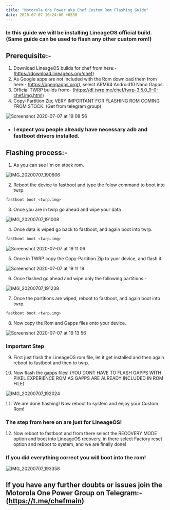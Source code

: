 ```yaml
---
title: "Motorola One Power aka Chef Custom Rom Flashing Guide"
date: 2020-07-07 10:24:00 +0530
---
```


### In this guide we will be installing LineageOS official build. (Same guide can be used to flash any other custom rom!)

## Prerequisite:-

1. Download LineageOS builds for chef from here:- (https://download.lineageos.org/chef)
2. As Google apps are not included with the Rom download them from here:- (https://opengapps.org/), select ARM64 Android10 Nano Gapps.
3. Official TWRP builds from:- (https://dl.twrp.me/chef/twrp-3.5.0_9-0-chef.img.html)
4. Copy-Partition Zip; VERY IMPORTANT FOR FLASHING ROM COMING FROM STOCK. (Get from telegram group)

![Screenshot 2020-07-07 at 19 08 56](https://user-images.githubusercontent.com/43720061/86805570-9a52d000-c095-11ea-8375-878d876ab01d.png)

* ### I expect you people already have necessary adb and fastboot drivers installed.

## Flashing process:-
1. As you can see I'm on stock rom.

![IMG_20200707_190606](https://user-images.githubusercontent.com/43720061/86801637-de43d600-c091-11ea-82b8-bb268b1c8efc.jpg)

2. Reboot the device to fastboot and type the folow command to boot into twrp.
```bash
fastboot boot <twrp.img>
```

3. Once you are in twrp go ahead and wipe your data

![IMG_20200707_191008](https://user-images.githubusercontent.com/43720061/86809655-b6587080-c099-11ea-80bc-350f6498860b.jpg)

4. Once data is wiped go back to fastboot, and again boot into twrp.
```bash
fastboot boot <twrp.img>
```
![Screenshot 2020-07-07 at 19 11 06](https://user-images.githubusercontent.com/43720061/86809874-f7508500-c099-11ea-85fb-3bd938d19b10.png)

5. Once in TWRP copy the Copy-Partition Zip to yuor device, and flash it.

![Screenshot 2020-07-07 at 19 11 19](https://user-images.githubusercontent.com/43720061/86810013-1ea75200-c09a-11ea-97ba-2422362705ee.png)

6. Once flashed go ahead and wipe only the following partitions:- 

![IMG_20200707_191238](https://user-images.githubusercontent.com/43720061/86810284-6332ed80-c09a-11ea-9b83-49add0f36802.jpg)

7. Once the partitions are wiped, reboot to fastboot, and again boot into twrp.
```bash
fastboot boot <twrp.img>
```

8. Now copy the Rom and Gapps files onto your device.

![Screenshot 2020-07-07 at 19 13 56](https://user-images.githubusercontent.com/43720061/86810668-c9b80b80-c09a-11ea-9a1b-0017c7f849a8.png)

### Important Step

9. First just flash the LineageOS rom file, let it get installed and then again reboot to fastboot and then to twrp. 

10. Now flash the gapps files! (YOU DONT HAVE TO FLASH GAPPS WITH PIXEL EXPERIENCE ROM AS GAPPS ARE ALREADY INCLUDED IN ROM FILE)

![IMG_20200707_192024](https://user-images.githubusercontent.com/43720061/86810996-113e9780-c09b-11ea-808b-3c7f390116a1.jpg)

11. We are done flashing! Now reboot to system and enjoy your Custom Rom!

### The step from here on are just for LineageOS!

12. Now reboot to fastboot and from there select the RECOVERY MODE option and boot into LineageOS recovery, in there select Factory reset option and reboot to system, and we are finally done!

### If you did everything correct you will boot into the rom!

![IMG_20200707_193358](https://user-images.githubusercontent.com/43720061/86811764-e86ad200-c09b-11ea-8926-fcee2e744188.jpg)

## If you have any further doubts or issues join the Motorola One Power Group on Telegram:- (https://t.me/chefmain)


